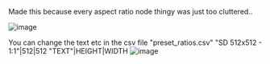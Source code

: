 Made this because every aspect ratio node thingy was just too cluttered..

![image](https://github.com/user-attachments/assets/76cb0a5a-fa6a-44f2-bde9-516fb76c0722)

You can change the text etc in the csv file "preset_ratios.csv"
"SD 512x512 - 1:1"|512|512
"TEXT"|HEIGHT|WIDTH
![image](https://github.com/user-attachments/assets/b734aa5e-1427-4d5c-b715-08357b91e86d)
